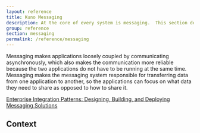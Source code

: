 ```yaml
---
layout: reference
title: Kuno Messaging
description: At the core of every system is messaging.  This section describes the basic building blocks.
group: reference
section: messaging
permalink: /reference/messaging
---
```


Messaging makes applications loosely coupled by communicating asynchronously, which also makes the communication more reliable because the two applications do not have to be running at the same time. Messaging makes the messaging system responsible for transferring data from one application to another, so the applications can focus on what data they need to share as opposed to how to share it.

[Enterprise Integration Patterns: Designing, Building, and Deploying Messaging Solutions](https://www.safaribooksonline.com/library/view/enterprise-integration-patterns/0321200683/)

## Context

<div style="height:500px">&nbsp;</div>

